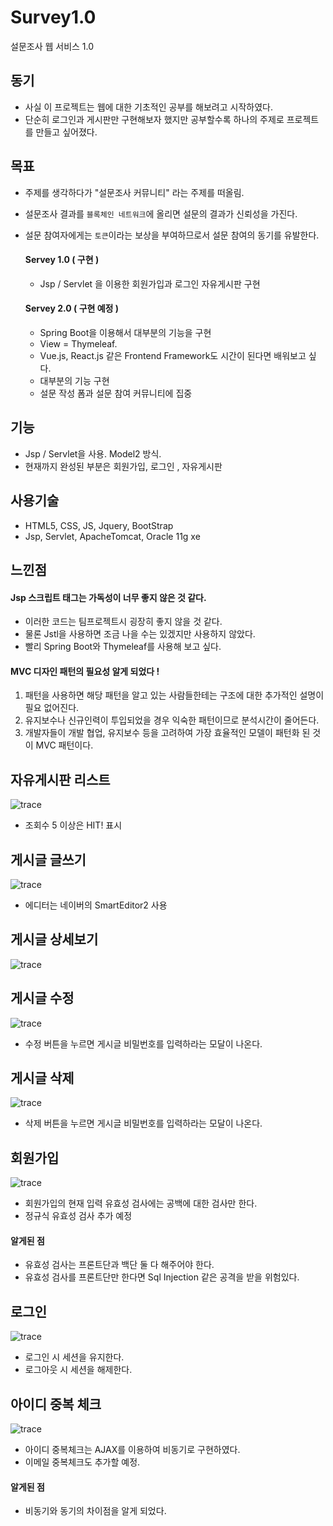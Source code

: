# Survey1.0
설문조사 웹 서비스 1.0

## 동기
- 사실 이 프로젝트는 웹에 대한 기초적인 공부를 해보려고 시작하였다.
- 단순히 로그인과 게시판만 구현해보자 했지만 공부할수록 하나의 주제로 프로젝트를 만들고 싶어졌다.


## 목표
- 주제를 생각하다가 "설문조사 커뮤니티" 라는 주제를 떠올림.
- 설문조사 결과를 `블록체인 네트워크`에 올리면 설문의 결과가 신뢰성을 가진다.
- 설문 참여자에게는 `토큰`이라는 보상을 부여하므로서 설문 참여의 동기를 유발한다.

  #### Servey 1.0 ( 구현 )
  - Jsp / Servlet 을 이용한 회원가입과 로그인 자유게시판 구현
  #### Servey 2.0 ( 구현 예정 )
  - Spring Boot을 이용해서 대부분의 기능을 구현
  - View = Thymeleaf.
  - Vue.js, React.js 같은 Frontend Framework도 시간이 된다면 배워보고 싶다.
  - 대부분의 기능 구현
  - 설문 작성 폼과 설문 참여 커뮤니티에 집중



## 기능
- Jsp / Servlet을 사용. Model2 방식.
- 현재까지 완성된 부분은 회원가입, 로그인 , 자유게시판


## 사용기술
- HTML5, CSS, JS, Jquery, BootStrap
- Jsp, Servlet, ApacheTomcat, Oracle 11g xe


## 느낀점
#### Jsp 스크립트 태그는 가독성이 너무 좋지 않은 것 같다.
  - 이러한 코드는 팀프로젝트시 굉장히 좋지 않을 것 같다.
  - 물론 Jstl을 사용하면 조금 나을 수는 있겠지만 사용하지 않았다.
  - 빨리 Spring Boot와 Thymeleaf를 사용해 보고 싶다.
#### MVC 디자인 패턴의 필요성 알게 되었다 !
  1. 패턴을 사용하면 해당 패턴을 알고 있는 사람들한테는 구조에 대한 추가적인 설명이 필요 없어진다.
  2. 유지보수나 신규인력이 투입되었을 경우 익숙한 패턴이므로 분석시간이 줄어든다.
  3. 개발자들이 개발 협업, 유지보수 등을 고려하여 가장 효율적인 모델이 패턴화 된 것이 MVC 패턴이다.


## 자유게시판 리스트  
![trace](/img/boardList.png)
- 조회수 5 이상은 HIT! 표시

## 게시글 글쓰기
![trace](/img/boardWrite.png)
- 에디터는 네이버의 SmartEditor2 사용

## 게시글 상세보기

![trace](/img/boardView1.png)


## 게시글 수정
![trace](/img/boardModified.png)
- 수정 버튼을 누르면 게시글 비밀번호를 입력하라는 모달이 나온다.

## 게시글 삭제
![trace](/img/boardDelete.png)
- 삭제 버튼을 누르면 게시글 비밀번호를 입력하라는 모달이 나온다.

## 회원가입
![trace](/img/signup.png)
- 회원가입의 현재 입력 유효성 검사에는 공백에 대한 검사만 한다.
- 정규식 유효성 검사 추가 예정

#### 알게된 점
- 유효성 검사는 프론트단과 백단 둘 다 해주어야 한다.
- 유효성 검사를 프론트단만 한다면 Sql Injection 같은 공격을 받을 위험있다.

## 로그인  
![trace](/img/login.png)
- 로그인 시 세션을 유지한다.
- 로그아웃 시 세션을 해제한다.

## 아이디 중복 체크  
![trace](/img/duplicateCheck.png)
- 아이디 중복체크는 AJAX를 이용하여 비동기로 구현하였다.
- 이메일 중복체크도 추가할 예정.

#### 알게된 점
- 비동기와 동기의 차이점을 알게 되었다.
